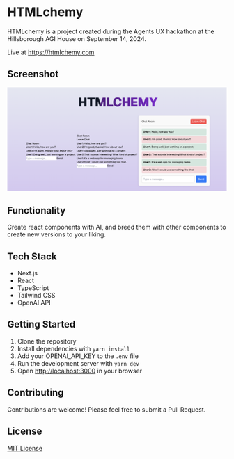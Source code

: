 # HTMLchemy

HTMLchemy is a project created during the Agents UX hackathon at the Hillsborough AGI House on September 14, 2024.

Live at https://htmlchemy.com

## Screenshot

![alt text](image.png)

## Functionality

Create react components with AI, and breed them with other components to create new versions to your liking.

## Tech Stack

- Next.js
- React
- TypeScript
- Tailwind CSS
- OpenAI API

## Getting Started

1. Clone the repository
2. Install dependencies with `yarn install`
3. Add your OPENAI_API_KEY to the `.env` file
4. Run the development server with `yarn dev`
5. Open [http://localhost:3000](http://localhost:3000) in your browser

## Contributing

Contributions are welcome! Please feel free to submit a Pull Request.

## License

[MIT License](LICENSE)
